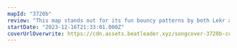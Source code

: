 ```yaml
---
mapId: "3720b"
review: "This map stands out for its fun bouncy patterns by both Lekr and Scorefam and wonderful v3 lights by Mario101 along with a full spread allowing players of all skill levels to enjoy."
startDate: "2023-12-16T21:33:01.000Z"
coverUrlOverwrite: https://cdn.assets.beatleader.xyz/songcover-3720b-cover.jpg
---
```

